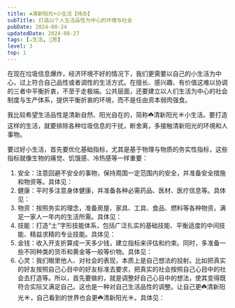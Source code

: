 ```yaml
---
title: ☘️清新阳光☀️小生活【待办】
subTitle: 打造以个人生活品性为中心的环境与社会
pubDate: 2024-08-24
updatedDate: 2024-08-27
tags: [☕生活, 🤔思]
level: 3
top: 1
---
```


在现在垃圾信息爆炸，经济环境不好的情况下，我们更需要以自己的小生活为中心，过上符合自己品性或者调性的生活方式。在擅长、感兴趣、有价值这难以协调的三者中平衡折衷，不至于走极端。公共层面，还要建立以人们生活为中心的社会制度与生产体系，提供平衡折衷的环境，而不是任由资本弱肉强食。

我比较希望生活品性是清新自然、阳光自在的，简称☘️清新阳光☀️小生活。要打造这样的生活，就要排除各种垃圾信息的干扰，断舍离，多接触清新阳光的环境和人事物。

要过好小生活，首先要优化基础指标，尤其是基于物理与物质的务实性指标，这些指标就像生物的痛觉、饥饿感、冷热感等一样重要：

1. 安全：注意回避不安全的事物，保持周围一定范围内的安全，并准备安全措施和物资等。具体见：
2. 健康：平时多注意身体健康，并准备各种必需药品、医材、医疗信息等。具体见：
3. 物资：按照务实的理念，准备房屋、家具、工具、食品、燃料等各种物资，满足一家人一年内的生活所需。具体见：
4. 技能：打造“土”字形技能体系，包括广泛扎实的基础技能、平衡适度的中间技能、精益求精的专业技能。具体见：
5. 金钱：收入开支折算成一天多少钱，建立指标来评估和约束。同时，多准备一些不同种类的货币和黄金等一般等价物。具体见：
6. 心灵：我们眼里他人、对社会的表现，本质上是自己想法的投射。比如把真实的好友按照自己心目中的好友标准去要求，把真实的社会按照自己心目中的社会去打造等。所以，首先要做的，就是调整好自己心目中的想法，使其变得既符合实际又满足自己。这也是一种对自己生活品性的调整。让自己更☘️清新阳光☀️，自己看到的世界也会更☘️清新阳光☀️。具体见：
